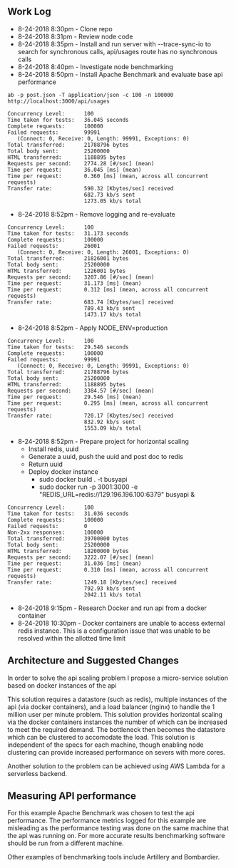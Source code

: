 ## Work Log

* 8-24-2018 8:30pm - Clone repo
* 8-24-2018 8:31pm - Review node code
* 8-24-2018 8:35pm - Install and run server with --trace-sync-io to search for synchronous calls, api/usages route has no synchronous calls
* 8-24-2018 8:40pm - Investigate node benchmarking
* 8-24-2018 8:50pm - Install Apache Benchmark and evaluate base api performance
```
ab -p post.json -T application/json -c 100 -n 100000 http://localhost:3000/api/usages

Concurrency Level:      100
Time taken for tests:   36.045 seconds
Complete requests:      100000
Failed requests:        99991
   (Connect: 0, Receive: 0, Length: 99991, Exceptions: 0)
Total transferred:      21788796 bytes
Total body sent:        25200000
HTML transferred:       1188895 bytes
Requests per second:    2774.28 [#/sec] (mean)
Time per request:       36.045 [ms] (mean)
Time per request:       0.360 [ms] (mean, across all concurrent requests)
Transfer rate:          590.32 [Kbytes/sec] received
                        682.73 kb/s sent
                        1273.05 kb/s total
```
* 8-24-2018 8:52pm - Remove logging and re-evaluate
```
Concurrency Level:      100
Time taken for tests:   31.173 seconds
Complete requests:      100000
Failed requests:        26001
   (Connect: 0, Receive: 0, Length: 26001, Exceptions: 0)
Total transferred:      21826001 bytes
Total body sent:        25200000
HTML transferred:       1226001 bytes
Requests per second:    3207.86 [#/sec] (mean)
Time per request:       31.173 [ms] (mean)
Time per request:       0.312 [ms] (mean, across all concurrent requests)
Transfer rate:          683.74 [Kbytes/sec] received
                        789.43 kb/s sent
                        1473.17 kb/s total
```
* 8-24-2018 8:52pm - Apply NODE_ENV=production
```
Concurrency Level:      100
Time taken for tests:   29.546 seconds
Complete requests:      100000
Failed requests:        99991
   (Connect: 0, Receive: 0, Length: 99991, Exceptions: 0)
Total transferred:      21788796 bytes
Total body sent:        25200000
HTML transferred:       1188895 bytes
Requests per second:    3384.57 [#/sec] (mean)
Time per request:       29.546 [ms] (mean)
Time per request:       0.295 [ms] (mean, across all concurrent requests)
Transfer rate:          720.17 [Kbytes/sec] received
                        832.92 kb/s sent
                        1553.09 kb/s total
```
* 8-24-2018 8:52pm - Prepare project for horizontal scaling
  * Install redis, uuid
  * Generate a uuid, push the uuid and post doc to redis
  * Return uuid
  * Deploy docker instance
    * sudo docker build . -t busyapi
    * sudo docker run -p 3001:3000 -e "REDIS_URL=redis://129.196.196.100:6379" busyapi &
    

```
Concurrency Level:      100
Time taken for tests:   31.036 seconds
Complete requests:      100000
Failed requests:        0
Non-2xx responses:      100000
Total transferred:      39700000 bytes
Total body sent:        25200000
HTML transferred:       18200000 bytes
Requests per second:    3222.07 [#/sec] (mean)
Time per request:       31.036 [ms] (mean)
Time per request:       0.310 [ms] (mean, across all concurrent requests)
Transfer rate:          1249.18 [Kbytes/sec] received
                        792.93 kb/s sent
                        2042.11 kb/s total
```
* 8-24-2018 9:15pm - Research Docker and run api from a docker container
* 8-24-2018 10:30pm - Docker containers are unable to access external redis instance. 
This is a configuration issue that was unable to be resolved within the allotted time 
limit

## Architecture and Suggested Changes

In order to solve the api scaling problem I propose a micro-service solution based on docker instances of the api

This solution requires a datastore (such as redis), multiple instances of the api (via docker containers), and a load balancer (nginx) to
handle the 1 million user per minute problem. This solution provides horizontal scaling via the docker containers instances the number of
 which can be increased to meet the required demand. The bottleneck then becomes the datastore which can be clustered to accomodate the 
 load. This solution is independent of the specs for each machine, though enabling node clustering can provide increased performance on 
 severs with more cores. 
 
Another solution to the problem can be achieved using AWS Lambda for a serverless backend.

## Measuring API performance

For this example Apache Benchmark was chosen to test the api performance. The performance metrics logged for this example are misleading 
as the performance testing was done on the same machine that the api was running on. For more accurate results benchmarking software 
should be run from a different machine. 

Other examples of benchmarking tools include Artillery and Bombardier. 



